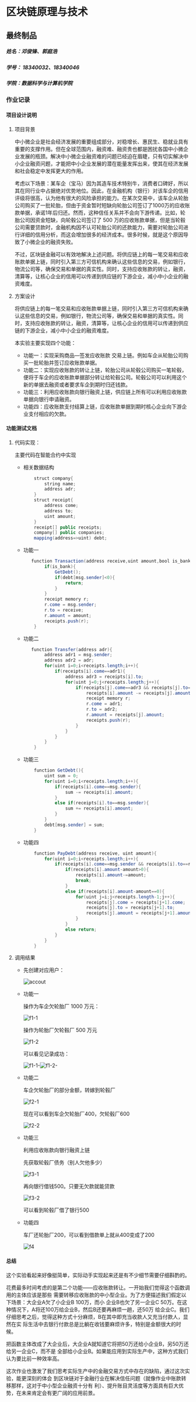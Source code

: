 # 区块链原理与技术

## 最终制品

##### 姓名：邓俊锋、郭庭浩

##### 学号： 18340032、18340046

##### 学院：数据科学与计算机学院


### 作业记录

#### 项目设计说明

1. 项目背景

   ​		中小微企业是社会经济发展的重要组成部分，对稳增长、惠民生、稳就业具有重要的支撑作用。但在全球范围内，融资难、融资贵也都是困扰各国中小微企业发展的瓶颈。解决中小微企业融资难的问题已经迫在眉睫，只有切实解决中小企业融资问题，才能把中小企业发展的潜在能量发挥出来，使其在经济发展和社会稳定中发挥更大的作用。

   ​		考虑以下场景：某车企（宝马）因为其造车技术特别牛，消费者口碑好，所以其在同行业中占据绝对优势地位。因此，在金融机构（银行）对该车企的信用评级将很高，认为他有很大的风险承担的能力。在某次交易中，该车企从轮胎公司购买了一批轮胎，但由于资金暂时短缺向轮胎公司签订了1000万的应收账款单据，承诺1年后归还。然而，这种信任关系并不会向下游传递。比如，轮胎公司因资金短缺，向轮毂公司签订了 500 万的应收账款单据，但是当轮毂公司需要贷款时，金融机构因不认可轮胎公司的还款能力，需要对轮胎公司进行详细的信用分析，而这会增加很多的经济成本。很多时候，就是这个原因导致了小微企业的融资失败。

   ​		不过，区块链金融可以有效地解决上述问题。将供应链上的每一笔交易和应收账款单据上链，同时引入第三方可信机构来确认这些信息的交易，例如银行，物流公司等，确保交易和单据的真实性。同时，支持应收账款的转让，融资，清算等，让核心企业的信用可以传递到供应链的下游企业，减小中小企业的融资难度。

2. 方案设计

   ​		将供应链上的每一笔交易和应收账款单据上链，同时引入第三方可信机构来确认这些信息的交易，例如银行，物流公司等，确保交易和单据的真实性。同时，支持应收账款的转让，融资，清算等，让核心企业的信用可以传递到供应链的下游企业，减小中小企业的融资难度。

   本实验主要实现四个功能：

   - 功能一：实现采购商品—签发应收账款 交易上链。例如车企从轮胎公司购买一批轮胎并签订应收账款单据。
   - 功能二：实现应收账款的转让上链，轮胎公司从轮毂公司购买一笔轮毂，便将于车企的应收账款单据部分转让给轮毂公司。轮毂公司可以利用这个新的单据去融资或者要求车企到期时归还钱款。
   - 功能三：利用应收账款向银行融资上链，供应链上所有可以利用应收账款单据向银行申请融资。
   - 功能四：应收账款支付结算上链，应收账款单据到期时核心企业向下游企业支付相应的欠款。

#### 功能测试文档

1. 代码实现：

   主要代码在智能合约中实现

   - 相关数据结构

     ```java
         struct company{  
             string name;  
             address adr;  
         }  
         struct receipt{  
             address come;  
             address to;  
             uint amount;  
         }  
         receipt[] public receipts;  
         company[] public companies;  
         mapping(address=>uint) debt;  
     ```

   - 功能一

     ```java
     	function Transaction(address receive,uint amount,bool is_bank){  
             if(is_bank){  
                 GetDebt();  
                 if(debt[msg.sender]<0){  
                     return;  
                 }  
             }  
             receipt memory r;  
             r.come = msg.sender;  
             r.to = receive;  
             r.amount = amount;  
             receipts.push(r);  
         }  
     ```

   - 功能二

     ```java
     	function Transfer(address adr){  
             address adr1 = msg.sender;  
             address adr2 = adr;  
             for(uint i=0;i<receipts.length;i++){  
                 if(receipts[i].come==adr1){  
                     address adr3 = receipts[i].to;  
                     for(uint j=0;j<receipts.length;j++){  
                         if(receipts[j].come==adr3 && receipts[j].to==adr2){  
                             receipts[i].amount -= receipts[j].amount;  
                             receipt memory r;  
                             r.come = adr1;  
                             r.to = adr2;  
                             r.amount = receipts[j].amount;  
                             receipts.push(r);  
                         }  
                     }  
                 }  
             }  
         }  
     ```

   - 功能三

     ```java
         function GetDebt(){  
             uint sum = 0;  
             for(uint i=0;i<receipts.length;i++){  
                 if(receipts[i].come==msg.sender){  
                     sum -= receipts[i].amount;  
                 }  
                 else if(receipts[i].to==msg.sender){  
                     sum += receipts[i].amount;  
                 }  
             }  
             debt[msg.sender] = sum;  
         }  
     ```

   - 功能四

     ```java
         function PayDebt(address receive, uint amount){  
             for(uint i=0;i<receipts.length;i++){  
                 if(receipts[i].come==msg.sender && receipts[i].to==receive){  
                     if(receipts[i].amount-amount>0){  
                         receipts[i].amount-=amount;  
                         break;  
                     }  
                     else if(receipts[i].amount-amount==0){  
                         for(uint j=i;j<receipts.length-1;j++){  
                             receipts[j].come = receipts[j+1].come;  
                             receipts[j].to = receipts[j+1].to;  
                             receipts[j].amount = receipts[j+1].amount;  
                         }  
                     }  
                     else return;  
                 }  
             }  
         }  
     ```

2. 调用结果

   - 先创建对应用户：

     ![accout](img/accout.png)

   - 功能一

     操作为车企欠轮胎厂 1000 万元：

     ![f1-1](img/f1-1.png)

     操作为轮胎厂欠轮毂厂 500 万元

     ![f1-2](img/f1-2.png)

     可以看见记录成功：

     ![f1-1-](img/f1-1-.png)![f1-2-](img/f1-2-.png)

   - 功能二

     车企欠轮胎厂的部分金额，转嫁到轮毂厂

     ![f2-1](img/f2-1.png)

     现在可以看到车企欠轮胎厂400，欠轮毂厂600

     ![f2-2](img/f2-2.png)

   - 功能三

     利用应收账款向银行融资上链

     先获取轮毂厂债务（别人欠他多少）

     ![f3-1](img/f3-1.png)

     再向银行借钱500。只要无欠款就能贷款

     ![f3-2](img/f3-2.png)

     可以看到轮毂厂借了银行500

   - 功能四

     车厂还轮胎厂200，可以看到借款单上就从400变成了200

     ![f4](img/f4.png)

   

   

#### 总结

这个实验看起来好像挺简单，实际动手实现起来还是有不少细节需要仔细斟酌的。 

花费最多时间考虑的是第二个功能——应收账款转让。一开始我们觉得这个函数调用的主体应该是那些 需要转移应收账款的中小型企业。为了方便描述我们假定以下场景：大企业A欠了小企业B 100万，而小 企业B也欠了另一企业C 50万。在这种情况下，A将还100万给企业B，然后B还要再麻烦一趟，还50万 给企业C。我们仔细思考之后，觉得这种方式十分麻烦，B在其中即充当收款人又充当付款人，显然在实 际生活中去银行付款总是比躺在收钱要麻烦许多，特别是金额很大的时候。 

把函数主体改成了大企业后，大企业A就知道它将把50万还给小企业B，另50万还给另一企业C，而不是 全部给小企业B。如果能应用到实际生产中，这种方式我们认为要比前一种效率高。 

这次作业也激发了我们思考实际生产中的金融交易方式中存在的缺陷，通过这次实验，能更深刻的体会 到区块链对于金融行业在解决信任问题（就像作业中账款转移那样，这对于中小型企业融资十分有 利）、提升账目灵活度等方面具有巨大优势，在未来肯定会有更广阔的应用前景。
